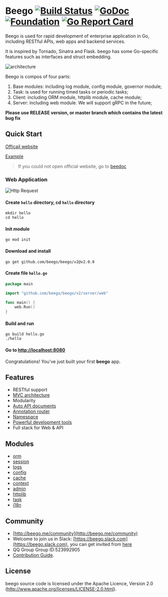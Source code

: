 # Beego [![Build Status](https://travis-ci.org/astaxie/beego.svg?branch=master)](https://travis-ci.org/astaxie/beego) [![GoDoc](http://godoc.org/github.com/beego/beego/v2?status.svg)](http://godoc.org/github.com/beego/beego/v2) [![Foundation](https://img.shields.io/badge/Golang-Foundation-green.svg)](http://golangfoundation.org) [![Go Report Card](https://goreportcard.com/badge/github.com/beego/beego/v2)](https://goreportcard.com/report/github.com/beego/beego/v2)

Beego is used for rapid development of enterprise application in Go, including RESTful APIs, web apps and backend
services.

It is inspired by Tornado, Sinatra and Flask. beego has some Go-specific features such as interfaces and struct
embedding.

![architecture](https://cdn.nlark.com/yuque/0/2020/png/755700/1607857489109-1e267fce-d65f-4c5e-b915-5c475df33c58.png)

Beego is compos of four parts:

1. Base modules: including log module, config module, governor module;
2. Task: is used for running timed tasks or periodic tasks;
3. Client: including ORM module, httplib module, cache module;
4. Server: including web module. We will support gRPC in the future;

**Please use RELEASE version, or master branch which contains the latest bug fix**

## Quick Start

[Officail website](http://beego.me)

[Example](https://github.com/beego/beego-example)

> If you could not open official website, go to [beedoc](https://github.com/beego/beedoc)

### Web Application

![Http Request](https://cdn.nlark.com/yuque/0/2020/png/755700/1607857462507-855ec543-7ce3-402d-a0cb-b2524d5a4b60.png)

#### Create `hello` directory, cd `hello` directory

    mkdir hello
    cd hello

#### Init module

    go mod init

#### Download and install

    go get github.com/beego/beego/v2@v2.0.0

#### Create file `hello.go`

```go
package main

import "github.com/beego/beego/v2/server/web"

func main() {
	web.Run()
}
```

#### Build and run

    go build hello.go
    ./hello

#### Go to [http://localhost:8080](http://localhost:8080)

Congratulations! You've just built your first **beego** app.

## Features

* RESTful support
* [MVC architecture](https://github.com/beego/beedoc/tree/master/en-US/mvc)
* Modularity
* [Auto API documents](https://github.com/beego/beedoc/blob/master/en-US/advantage/docs.md)
* [Annotation router](https://github.com/beego/beedoc/blob/master/en-US/mvc/controller/router.md)
* [Namespace](https://github.com/beego/beedoc/blob/master/en-US/mvc/controller/router.md#namespace)
* [Powerful development tools](https://github.com/beego/bee)
* Full stack for Web & API

## Modules

* [orm](https://github.com/beego/beedoc/tree/master/en-US/mvc/model)
* [session](https://github.com/beego/beedoc/blob/master/en-US/module/session.md)
* [logs](https://github.com/beego/beedoc/blob/master/en-US/module/logs.md)
* [config](https://github.com/beego/beedoc/blob/master/en-US/module/config.md)
* [cache](https://github.com/beego/beedoc/blob/master/en-US/module/cache.md)
* [context](https://github.com/beego/beedoc/blob/master/en-US/module/context.md)
* [admin](https://github.com/beego/beedoc/blob/master/en-US/module/admin.md)
* [httplib](https://github.com/beego/beedoc/blob/master/en-US/module/httplib.md)
* [task](https://github.com/beego/beedoc/blob/master/en-US/module/task.md)
* [i18n](https://github.com/beego/beedoc/blob/master/en-US/module/i18n.md)

## Community

* [http://beego.me/community](http://beego.me/community)
* Welcome to join us in Slack: [https://beego.slack.com](https://beego.slack.com), you can get invited
  from [here](https://github.com/beego/beedoc/issues/232)
* QQ Group Group ID:523992905
* [Contribution Guide](https://github.com/beego/beedoc/blob/master/en-US/intro/contributing.md).

## License

beego source code is licensed under the Apache Licence, Version 2.0
(http://www.apache.org/licenses/LICENSE-2.0.html).
